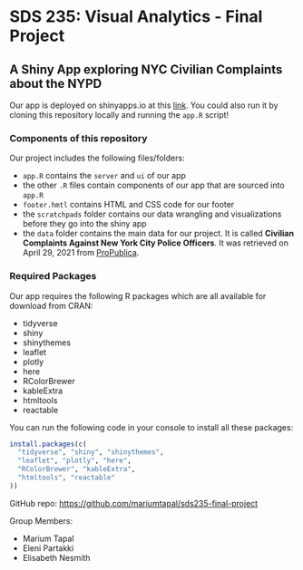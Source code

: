 
<!-- README.md is generated from README.Rmd. Please edit that file -->

# SDS 235: Visual Analytics - Final Project

## A Shiny App exploring NYC Civilian Complaints about the NYPD

Our app is deployed on shinyapps.io at this
[link](https://marium.shinyapps.io/sds235-final-project/). You could
also run it by cloning this repository locally and running the `app.R`
script!

### Components of this repository

Our project includes the following files/folders:

-   `app.R` contains the `server` and `ui` of our app
-   the other `.R` files contain components of our app that are sourced
    into `app.R`
-   `footer.hmtl` contains HTML and CSS code for our footer
-   the `scratchpads` folder contains our data wrangling and
    visualizations before they go into the shiny app
-   the `data` folder contains the main data for our project. It is
    called **Civilian Complaints Against New York City Police
    Officers**. It was retrieved on April 29, 2021 from
    [ProPublica](www.propublica.org/datastore/dataset/civilian-complaints-against-new-york-city-police-officers).

### Required Packages

Our app requires the following R packages which are all available for
download from CRAN:

-   tidyverse
-   shiny
-   shinythemes
-   leaflet
-   plotly
-   here
-   RColorBrewer
-   kableExtra
-   htmltools
-   reactable

You can run the following code in your console to install all these
packages:

``` r
install.packages(c(
  "tidyverse", "shiny", "shinythemes",
  "leaflet", "plotly", "here",
  "RColorBrewer", "kableExtra",
  "htmltools", "reactable"
))
```

GitHub repo: <https://github.com/mariumtapal/sds235-final-project>

Group Members:

-   Marium Tapal
-   Eleni Partakki
-   Elisabeth Nesmith
